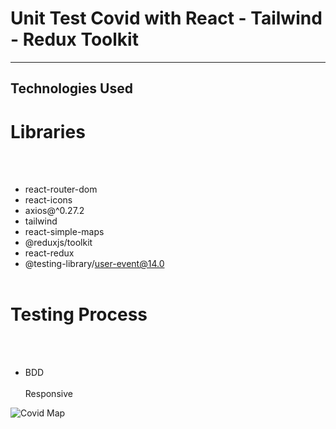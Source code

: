 <h1>Unit Test Covid with React - Tailwind - Redux Toolkit </h1>

<hr>

<h2>Technologies Used</h2>

<p>

# Libraries

</br></br>

- react-router-dom
  </br>
- react-icons
  </br>
- axios@^0.27.2
  </br>
- tailwind
  </br>
- react-simple-maps
  </br>
- @reduxjs/toolkit
  </br>
- react-redux
  </br>
- @testing-library/user-event@14.0
  </br></br>

# Testing Process

</br></br>

- BDD
  </br>
  </br> Responsive </p>

![Covid Map](https://github.com/user-attachments/assets/8cc38b2a-5772-44a8-8d60-626874d8043d)

